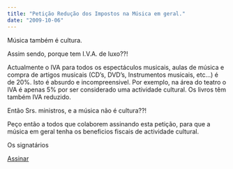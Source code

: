 ```yaml
---
title: "Petição Redução dos Impostos na Música em geral."
date: "2009-10-06"
---
```


Música também é cultura.

Assim sendo, porque tem I.V.A. de luxo??!

Actualmente o IVA para todos os espectáculos musicais, aulas de música e compra de artigos musicais (CD’s, DVD’s, Instrumentos musicais, etc…) é de 20%. Isto é absurdo e incompreensivel. Por exemplo, na área do teatro o IVA é apenas 5% por ser considerado uma actividade cultural. Os livros têm também IVA reduzido.

Então Srs. ministros, e a música não é cultura??!

Peço então a todos que colaborem assinando esta petição, para que a música em geral tenha os beneficios fiscais de actividade cultural.

Os signatários

[Assinar](http://www.peticaopublica.com/?pi=musica)
